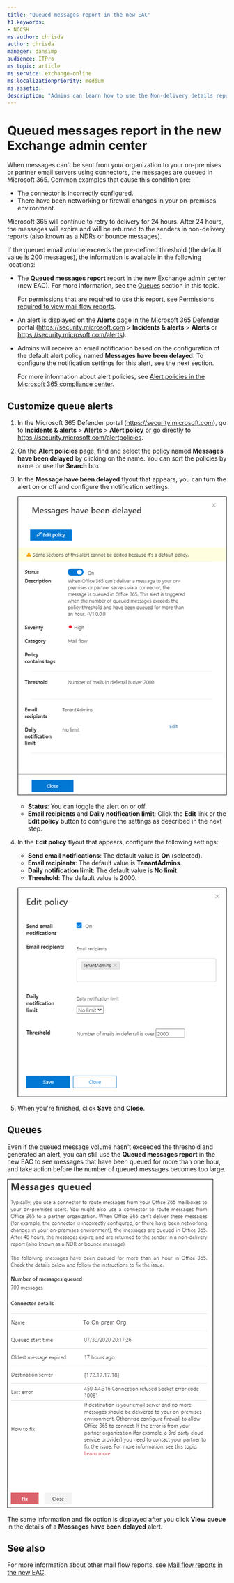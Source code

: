 ```yaml
---
title: "Queued messages report in the new EAC"
f1.keywords:
- NOCSH
ms.author: chrisda
author: chrisda
manager: dansimp
audience: ITPro
ms.topic: article
ms.service: exchange-online
ms.localizationpriority: medium
ms.assetid:
description: "Admins can learn how to use the Non-delivery details report in the new Exchange admin center to monitor outbound messages that were sent over connectors from your organization that have been delayed for over an hour."
---
```


# Queued messages report in the new Exchange admin center

When messages can't be sent from your organization to your on-premises or partner email servers using connectors, the messages are queued in Microsoft 365. Common examples that cause this condition are:

- The connector is incorrectly configured.
- There have been networking or firewall changes in your on-premises environment.

Microsoft 365 will continue to retry to delivery for 24 hours. After 24 hours, the messages will expire and will be returned to the senders in non-delivery reports (also known as a NDRs or bounce messages).

If the queued email volume exceeds the pre-defined threshold (the default value is 200 messages), the information is available in the following locations:

- The **Queued messages report** report in the new Exchange admin center (new EAC). For more information, see the [Queues](#queues) section in this topic.

  For permissions that are required to use this report, see [Permissions required to view mail flow reports](mail-flow-reports.md#permissions-required-to-view-mail-flow-reports).

- An alert is displayed on the **Alerts** page in the Microsoft 365 Defender portal (<https://security.microsoft.com> \> **Incidents & alerts** \> **Alerts** or <https://security.microsoft.com/alerts>).
- Admins will receive an email notification based on the configuration of the default alert policy named **Messages have been delayed**. To configure the notification settings for this alert, see the next section.

  For more information about alert policies, see [Alert policies in the Microsoft 365 compliance center](/microsoft-365/compliance/alert-policies).

## Customize queue alerts

1. In the Microsoft 365 Defender portal (<https://security.microsoft.com>), go to **Incidents & alerts** \> **Alerts** \> **Alert policy** or go directly to <https://security.microsoft.com/alertpolicies>.

2. On the **Alert policies** page, find and select the policy named **Messages have been delayed** by clicking on the name. You can sort the policies by name or use the **Search** box.

3. In the **Message have been delayed** flyout that appears, you can turn the alert on or off and configure the notification settings.

   ![Messages have been delayed alert policy details the Microsoft 365 Defender portal](../../media/mfr-queued-messages-alert-policy.png)

   - **Status**: You can toggle the alert on or off.
   - **Email recipients** and **Daily notification limit**: Click the **Edit** link or the **Edit policy** button to configure the settings as described in the next step.

4. In the **Edit policy** flyout that appears, configure the following settings:
   - **Send email notifications**: The default value is **On** (selected).
   - **Email recipients**: The default value is **TenantAdmins**.
   - **Daily notification limit**: The default value is **No limit**.
   - **Threshold**: The default value is 2000.

   ![Notification settings in the Messages have been delayed alert policy details](../../media/mfr-queued-messages-alert-policy-notification-settings.png)

5. When you're finished, click **Save** and **Close**.

## Queues

Even if the queued message volume hasn't exceeded the threshold and generated an alert, you can still use the **Queued messages report** in the new EAC to see messages that have been queued for more than one hour, and take action before the number of queued messages becomes too large.

![Queued messages report in the new EAC](../../media/mfr-queued-messages-report.png)

The same information and fix option is displayed after you click **View queue** in the details of a **Messages have been delayed** alert.

## See also

For more information about other mail flow reports, see [Mail flow reports in the new EAC](mail-flow-reports.md).
